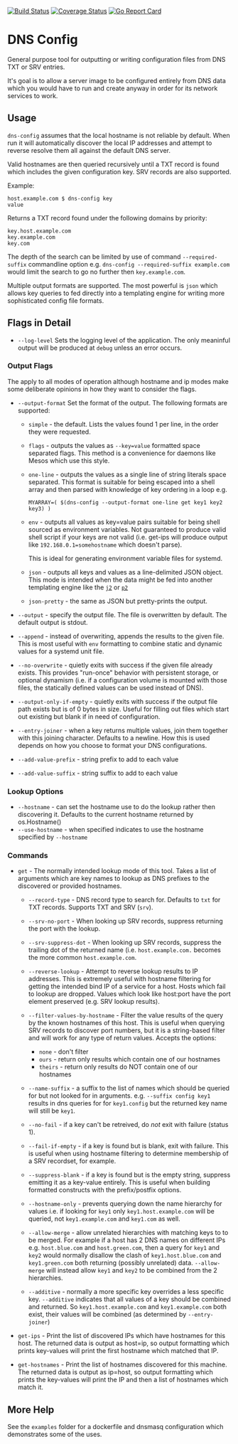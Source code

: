 [![Build Status](https://travis-ci.org/wrouesnel/dns-config.svg?branch=master)](https://travis-ci.org/wrouesnel/dns-config)
[![Coverage Status](https://coveralls.io/repos/github/wrouesnel/dns-config/badge.svg)](https://coveralls.io/github/wrouesnel/dns-config)
[![Go Report Card](https://goreportcard.com/badge/github.com/wrouesnel/dns-config)](https://goreportcard.com/report/github.com/wrouesnel/dns-config)

# DNS Config

General purpose tool for outputting or writing configuration files from DNS
TXT or SRV entries. 

It's goal is to allow a server image to be configured
entirely from DNS data which you would have to run and create anyway in 
order for its network services to work.

## Usage
`dns-config` assumes that the local hostname is not reliable by default. When
run it will automatically discover the local IP addresses and attempt to
reverse resolve them all against the default DNS server.

Valid hostnames are then queried recursively until a TXT record is found which
includes the given configuration key. SRV records are also supported.

Example:
```
host.example.com $ dns-config key
value
```
Returns a TXT record found under the following domains by priority:
```
key.host.example.com
key.example.com
key.com
```

The depth of the search can be limited by use of command `--required-suffix` 
commandline option e.g. `dns-config --required-suffix example.com` would 
limit the search to go no further then `key.example.com`.

Multiple output formats are supported. The most powerful is `json` which 
allows key queries to fed directly into a templating engine for writing 
more sophisticated config file formats.

## Flags in Detail
* `--log-level`
  Sets the logging level of the application. The only meaninful output
  will be produced at `debug` unless an error occurs.

### Output Flags
The apply to all modes of operation although hostname and ip modes make
some deliberate opinions in how they want to consider the flags.

* `--output-format`
  Set the format of the output. The following formats are supported:
  * `simple` - the default. Lists the values found 1 per line, in the
    order they were requested. 
  
  * `flags` - outputs the values as `--key=value` formatted space
    separated flags. This method is a convenience for daemons like Mesos
    which use this style.
  
  * `one-line` - outputs the values as a single line of string literals
    space separated. This format is suitable for being escaped into a
    shell array and then parsed with knowledge of key ordering in a loop
    e.g. 
    ```
    MYARRAY=( $(dns-config --output-format one-line get key1 key2 key3) )
    ```
  * `env` - outputs all values as key=value pairs suitable for being
    shell sourced as environment variables. Not guaranteed to produce
    valid shell script if your keys are not valid (i.e. get-ips will
    produce output like `192.168.0.1=somehostname` which doesn't parse).
    
    This is ideal for generating environment variable files for systemd.
    
  * `json` - outputs all keys and values as a line-delimited JSON object.
    This mode is intended when the data might be fed into another
    templating engine like the [`j2`](https://pypi.python.org/pypi/j2/1.2.1) 
    or [`p2`](https://github.com/wrouesnel/p2cli)
    
  * `json-pretty` - the same as JSON but pretty-prints the output.
  
* `--output` - specify the output file. The file is overwritten by
  default. The default output is stdout.
  
* `--append` - instead of overwriting, appends the results to the given
  file. This is most useful with `env` formatting to combine static and
  dynamic values for a systemd unit file.
  
* `--no-overwrite` - quietly exits with success if the given file already 
  exists. This provides "run-once" behavior with persistent storage, or 
  optional dynamism (i.e. if a configuration volume is mounted with 
  those files, the statically defined values can be used instead of DNS).
  
* `--output-only-if-empty` - quietly exits with success if the output
  file path exists but is of 0 bytes in size. Useful for filling out
  files which start out existing but blank if in need of configuration.
  
* `--entry-joiner` - when a key returns multiple values, join them
  together with this joining character. Defaults to a newline. How this
  is used depends on how you choose to format your DNS configurations.
  
* `--add-value-prefix` - string prefix to add to each value

* `--add-value-suffix` - string suffix to add to each value
  
### Lookup Options
* `--hostname` - can set the hostname use to do the lookup rather then
  discovering it. Defaults to the current hostname returned by
  os.Hostname()
* `--use-hostname` - when specified indicates to use the hostname
  specified by `--hostname`
  
### Commands
* `get` - The normally intended lookup mode of this tool. Takes a list
  of arguments which are key names to lookup as DNS prefixes to the
  discovered or provided hostnames. 
  * `--record-type` - DNS record type to search for. Defaults to `txt`
    for TXT records. Supports TXT and SRV (`srv`).

  * `--srv-no-port` - When looking up SRV records, suppress returning the
    port with the lookup.

  * `--srv-suppress-dot` - When looking up SRV records, suppress the trailing
    dot of the returned name (i.e. `host.example.com.` becomes the more
    common `host.example.com`.

  * `--reverse-lookup` - Attempt to reverse lookup results to IP addresses.
    This is extremely useful with hostname filtering for getting the intended
    bind IP of a service for a host. Hosts which fail to lookup are dropped.
    Values which look like host:port have the port element preserved (e.g.
    SRV lookup results).
    
  * `--filter-values-by-hostname` - Filter the value results of the query by
    the known hostnames of this host. This is useful when querying SRV
    records to discover port numbers, but it is a string-based filter
    and will work for any type of return values. Accepts the options:
    * `none` - don't filter
    * `ours` - return only results which contain one of our hostnames
    * `theirs` - return only results do NOT contain one of our hostnames

  * `--name-suffix` - a suffix to the list of names which should be
    queried for but not looked for in arguments. 
    e.g. `--suffix config key1` results in dns queries for for 
    `key1.config` but the returned key name will still be `key1`.
  
  * `--no-fail` - if a key can't be retreived, do _not_ exit with 
    failure (status 1).
    
  * `--fail-if-empty` - if a key is found but is blank, exit with
    failure. This is useful when using hostname filtering to determine
    membership of a SRV recordset, for example.

  * `--suppress-blank` - if a key is found but is the empty string, suppress
    emitting it as a key-value entirely. This is useful when building formatted
    constructs with the prefix/postfix options.
  
  * `--hostname-only` - prevents querying down the name hierarchy for
    values i.e. if looking for `key1` only `key1.host.example.com` will
    be queried, not `key1.example.com` and `key1.com` as well.
  
  * `--allow-merge` - allow unrelated hierarchies with matching keys to
    to be merged. For example if a host has 2 DNS names on different IPs
    e.g. `host.blue.com` and `host.green.com`, then a query for `key1`
    and `key2` would normally disallow the clash of `key1.host.blue.com` 
    and `key1.green.com` both returning (possibly unrelated) data.
    `--allow-merge` will instead allow `key1` and `key2` to be combined
    from the 2 hierarchies.
    
  * `--additive` - normally a more specific key overrides a less specific
  key. `--additive` indicates that all values of a key should be combined
  and returned. So `key1.host.example.com` and `key1.example.com` both
  exist, their values will be combined (as determined by `--entry-joiner`)

* `get-ips` - Print the list of discovered IPs which have hostnames for
  this host. The returned data is output as host=ip, so output 
  formatting which prints key-values will print the first hostname 
  which matched that IP.

* `get-hostnames` - Print the list of hostnames discovered for this
  machine. The returned data is output as ip=host, so output formatting
  which prints the key-values will print the IP and then a list of
  hostnames which match it.

## More Help

See the `examples` folder for a dockerfile and dnsmasq configuration which
demonstrates some of the uses.
